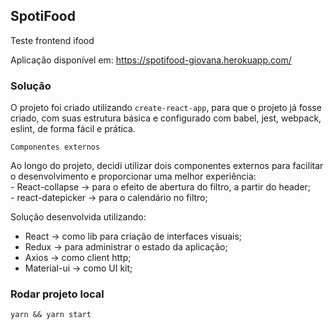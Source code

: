 
## SpotiFood

Teste frontend ifood 

Aplicação disponível em: https://spotifood-giovana.herokuapp.com/


### Solução 

O projeto foi criado utilizando `create-react-app`, para que o projeto já fosse criado, com suas estrutura básica e configurado com babel, jest, webpack, eslint, de forma fácil e prática. 

`Componentes externos`

<p> Ao longo do projeto, decidi utilizar dois componentes externos para facilitar o desenvolvimento e proporcionar uma melhor experiência: <br />
  - React-collapse -> para o efeito de abertura do filtro, a partir do header; <br />
  - react-datepicker -> para o calendário no filtro; <br />

Solução desenvolvida utilizando: 
  - React -> como lib para criação de interfaces visuais;
  - Redux -> para administrar o estado da aplicação;
  - Axios -> como client http;
  - Material-ui -> como UI kit;
  
  
### Rodar projeto local 

`yarn && yarn start`
